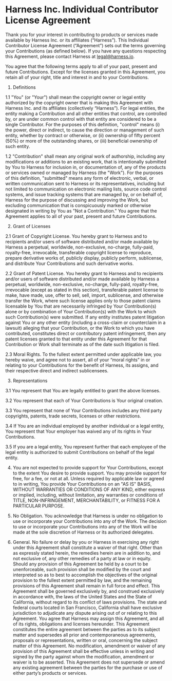 # Harness Inc. Individual Contributor License Agreement 


Thank you for your interest in contributing to products or services made available by Harness Inc. or its affiliates (“Harness”). This Individual Contributor License Agreement (“Agreement”) sets out the terms governing your Contributions (as defined below).  If you have any questions respecting this Agreement, please contact Harness at legal@harness.io.

You agree that the following terms apply to all of your past, present and future Contributions. Except for the licenses granted in this Agreement, you retain all of your right, title and interest in and to your Contributions.

1. Definitions

1.1 "You" (or "Your") shall mean the copyright owner or legal entity authorized by the copyright owner that is  making  this  Agreement  with  Harness Inc. and its affiliates (collectively “Harness”).  For  legal  entities,  the  entity  making  a  Contribution  and  all  other  entities  that  control,  are controlled by, or are under common control with that entity are considered to be a single Contributor. For the purposes of this  definition,  "control"  means  (i)  the  power,  direct  or  indirect,  to  cause  the  direction  or  management  of  such  entity,  whether  by  contract or otherwise, or (ii) ownership of fifty percent (50%) or more of the outstanding shares, or (iii) beneficial ownership of such  entity.

1.2  "Contribution" shall mean any original work of authorship, including any modifications or additions to an  existing work, that is intentionally submitted by You to Harness for inclusion in, or documentation of, any of the products or  services  owned  or  managed  by  Harness  (the  "Work").  For  the  purposes  of  this  definition,  "submitted"  means  any  form  of  electronic,  verbal,  or  written  communication  sent  to  Harness  or  its  representatives,  including  but  not  limited  to  communication  on  electronic  mailing  lists,  source  code  control  systems,  and  issue  tracking  systems  that  are  managed  by,  or  on  behalf of, Harness for the purpose of discussing and improving the Work, but excluding communication that is conspicuously marked or otherwise designated in writing by You as "Not a Contribution." You agree that the Agreement applies to all of your past, present and future Contributions. 

2. Grant of Licenses

2.1 Grant  of  Copyright  License.  You  hereby  grant  to  Harness  and  to  recipients  and/or  users  of  software  distributed  and/or  made  available  by  Harness  a  perpetual,  worldwide,  non-exclusive,  no-charge,  fully-paid, royalty-free,  irrevocable, transferable  copyright  license  to  reproduce,  prepare  derivative  works  of,  publicly  display, publicly perform, sublicense, and distribute Your Contributions and such derivative works.

2.2 Grant  of  Patent  License.  You  hereby  grant  to  Harness  and  to  recipients  and/or  users  of  software  distributed  and/or  made  available  by  Harness  a  perpetual,  worldwide, non-exclusive, no-charge, fully-paid, royalty-free, irrevocable (except as stated in this section), transferable patent license to make, have made, use, offer to sell, sell, import, sublicense, and otherwise transfer the Work, where such license applies only to those patent claims licensable by You  that  are  necessarily  infringed  by  Your  Contribution(s)  alone  or  by  combination  of  Your  Contribution(s)  with  the  Work  to  which such Contribution(s) were submitted. If any entity institutes patent litigation against You or any other entity (including a cross-claim  or  counterclaim  in  a  lawsuit)  alleging  that  your  Contribution,  or  the  Work  to  which  you  have  contributed,  constitutes  direct  or  contributory  patent  infringement,  then  any  patent  licenses  granted  to  that  entity  under  this  Agreement  for  that  Contribution  or  Work shall terminate as of the date such litigation is filed.

2.3 Moral Rights. To the fullest extent permitted under applicable law, you hereby waive, and agree not to assert, all of your “moral rights” in or relating to your Contributions for the benefit of Harness, its assigns, and their respective direct and indirect sublicensees.

3. Representations

3.1 You represent that You are legally entitled to grant the above licenses.

3.2 You represent that each of Your Contributions is Your original creation.

3.3 You represent that none of Your Contributions includes any third party copyrights, patents, trade secrets, licenses or other restrictions.

3.4 If  You  are  an  individual  employed  by  another  individual  or  a  legal  entity,  You  represent  that  Your  employer has waived any of its rights in Your Contributions.

3.5 If  you  are  a  legal  entity,  You  represent  further  that  each  employee  of the legal entity  is authorized to submit Contributions on behalf of the legal entity.

4.  You  are  not  expected  to  provide  support  for  Your  Contributions,  except  to  the  extent  You  desire  to  provide support. You may provide support for free, for a fee, or not at all. Unless required by applicable law or agreed to in writing,  You  provide  Your  Contributions  on  an  "AS  IS"  BASIS,  WITHOUT  WARRANTIES  OR  CONDITIONS  OF  ANY  KIND,  either  express  or  implied,  including,  without  limitation,  any  warranties  or  conditions  of  TITLE,  NON-INFRINGEMENT,  MERCHANTABILITY,  or  FITNESS  FOR A PARTICULAR PURPOSE. 

5. No Obligation. You acknowledge that Harness is under no obligation to use or incorporate your Contributions into any of the Work. The decision to use or incorporate your Contributions into any of the Work will be made at the sole discretion of Harness or its authorized delegates.

6. General. No failure or delay by you or Harness in exercising any right under this Agreement shall constitute  a waiver of that right.  Other than as expressly stated herein, the remedies herein are in addition to, and not exclusive of, any other  remedies  of  a  party  at  law  or  in  equity.  Should  any  provision  of  this  Agreement  be  held  by  a  court  to  be  unenforceable,  such  provision  shall  be  modified  by  the  court  and  interpreted  so  as  to  best  to  accomplish  the  objectives  of  the  original  provision  to  the  fullest extent permitted by law, and the remaining provisions of this Agreement shall remain in full force and effect. This Agreement  shall  be  governed  exclusively  by,  and  construed  exclusively  in  accordance  with,  the  laws  of  the  United  States  and  the  State  of  California,  without  regard  to  its  conflict  of  laws  provisions. The  state  and  federal  courts  located  in  San  Francisco,  California  shall  have  exclusive  jurisdiction  to  adjudicate  any  dispute  arising  out  of  or  relating  to  this  Agreement.    You agree that Harness may assign this Agreement, and all of its rights, obligations and licenses hereunder.  This  Agreement  constitutes  the  entire agreement between the parties as to its subject matter and supersedes all prior and contemporaneous agreements, proposals  or representations, written or oral, concerning the subject matter of this Agreement.  No modification, amendment or waiver of any  provision of this Agreement shall be effective unless in writing and signed by the party against whom the modification, amendment  or  waiver  is  to  be  asserted.    This  Agreement  does  not  supersede  or  amend  any  existing  agreement  between  the  parties  for  the  purchase or use of either party’s products or services.
